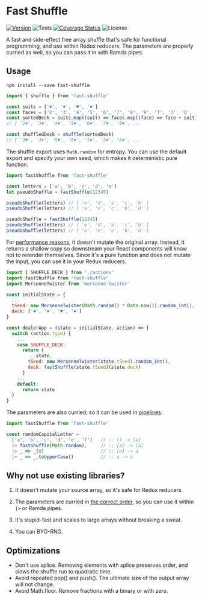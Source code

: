 # Fast Shuffle

[![Version](https://badge.fury.io/js/fast-shuffle.svg)](https://www.npmjs.com/package/fast-shuffle)
![Tests](https://github.com/philihp/fast-shuffle/workflows/tests/badge.svg)
[![Coverage Status](https://coveralls.io/repos/github/philihp/fast-shuffle/badge.svg?branch=master)](https://coveralls.io/github/philihp/fast-shuffle?branch=master)
![License](https://img.shields.io/npm/l/fast-shuffle)

A fast and side-effect free array shuffle that's safe for functional
programming, and use within Redux reducers. The parameters are properly curried as
well, so you can pass it in with Ramda pipes.

## Usage

```
npm install --save fast-shuffle
```

```js
import { shuffle } from 'fast-shuffle'

const suits = ['♣', '♦', '♥', '♠']
const faces = ['2', '3', '4', '5', '6', '7', '8', '9', 'T', 'J', 'Q', 'K', 'A']
const sortedDeck = suits.map((suit) => faces.map((face) => face + suit)).flat()
// [ '2♣', '3♣', '4♣', '5♣', '6♣', '7♣', '8♣', ...

const shuffledDeck = shuffle(sortedDeck)
// [ '3♥', '3♦', 'K♥', '6♦', 'J♣', '5♠', 'A♠', ...
```

The shuffle export uses `Math.random` for entropy. You can use the default
export and specify your own seed, which makes it deterministic pure function.

```js
import fastShuffle from 'fast-shuffle'

const letters = ['a', 'b', 'c', 'd', 'e']
let pseudoShuffle = fastShuffle(12345)

pseudoShuffle(letters) // [ 'e', 'd', 'a', 'c', 'b' ]
pseudoShuffle(letters) // [ 'a', 'e', 'c', 'b', 'd' ]

pseudoShuffle = fastShuffle(12345)
pseudoShuffle(letters) // [ 'e', 'd', 'a', 'c', 'b' ]
pseudoShuffle(letters) // [ 'a', 'e', 'c', 'b', 'd' ]
```

For [performance reasons](https://redux.js.org/faq/performance), it doesn't mutate the original array. Instead, it returns a shallow copy so downstream your React components will know not
to rerender themselves. Since it's a pure function and does not mutate the input, you can use
it in your Redux reducers.

```js
import { SHUFFLE_DECK } from './actions'
import fastShuffle from 'fast-shuffle'
import MersenneTwister from 'mersenne-twister'

const initialState = {
  ...
  tSeed: new MersenneTwister(Math.random() * Date.now()).random_int(),
  deck: ['♣', '♦', '♥', '♠']
}

const dealerApp = (state = initialState, action) => {
  switch (action.type) {
    ...
    case SHUFFLE_DECK:
      return {
        ...state,
        tSeed: new MersenneTwister(state.tSeed).random_int(),
        deck: fastShuffle(state.tSeed)(state.deck)
      }
    ...
    default:
      return state
  }
}
```

The parameters are also curried, so it can be used in [pipelines](https://github.com/tc39/proposal-pipeline-operator).

```js
import fastShuffle from 'fast-shuffle'

const randomCapitalLetter =
  ['a', 'b', 'c', 'd', 'e', 'f']   // :: () -> [a]
  |> fastShuffle(Math.random),     // :: [a] -> [a]
  |> _ => _[0]                     // :: [a] -> a
  |> _ => _.toUpperCase()          // :: a -> a
```

## Why not use existing libraries?

1. It doesn't mutate your source array, so it's safe for Redux reducers.

2. The parameters are curried in [the correct order](https://www.youtube.com/watch?v=m3svKOdZijA), so you can use it within `|>` or Ramda pipes.

3. It's stupid-fast and scales to large arrays without breaking a sweat.

4. You can BYO-RNG.

## Optimizations

- Don't use splice. Removing elements with splice preserves order, and slows
  the shuffle run to quadratic time.
- Avoid repeated pop() and push(). The ultimate size of the output array
  will not change.
- Avoid Math.floor. Remove fractions with a binary or with zero.
